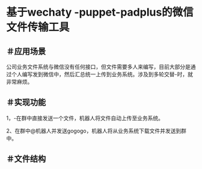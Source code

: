 基于wechaty -puppet-padplus的微信文件传输工具
====

＃应用场景
-
公司业务文件系统与微信没有任何接口，但文件需要多人来编写，目前大部分是通过个人编写发到微信中，然后汇总统一上传到业务系统。涉及到多轮交替-时，就非常麻烦。

＃实现功能
-
1，-在群中直接发送一个文件，机器人将文件自动上传至业务系统。

2、在群中@机器人并发送gogogo，机器人将从业务系统下载文件并发送到群中。

＃文件结构
--













